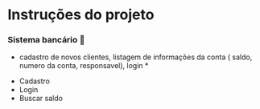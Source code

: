 # Instruções do projeto

### Sistema bancário 🎑
* cadastro de novos clientes, listagem de informações da conta ( saldo, numero da conta, responsavel), login *

- Cadastro
- Login
- Buscar saldo
  